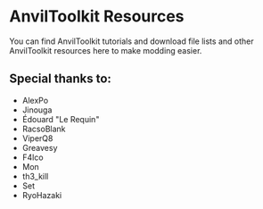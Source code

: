 # AnvilToolkit Resources
You can find AnvilToolkit tutorials and download file lists and other AnvilToolkit resources here to make modding easier.

## Special thanks to:
- AlexPo
- Jinouga
- Édouard "Le Requin"
- RacsoBlank
- ViperQ8
- Greavesy
- F4lco
- Mon
- th3_kill
- Set
- RyoHazaki
